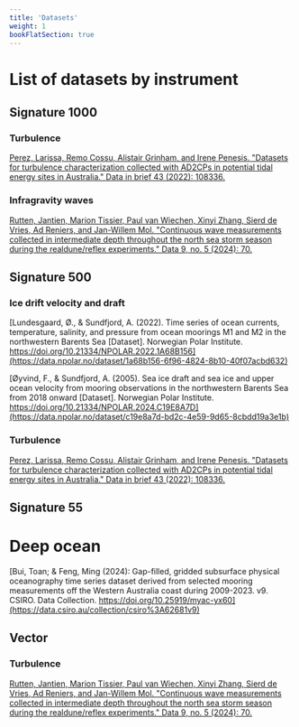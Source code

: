 ```yaml
---
title: 'Datasets'
weight: 1
bookFlatSection: true
---
```


# List of datasets by instrument

## Signature 1000

### Turbulence
[Perez, Larissa, Remo Cossu, Alistair Grinham, and Irene Penesis. "Datasets for turbulence characterization collected with AD2CPs in potential tidal energy sites in Australia." Data in brief 43 (2022): 108336.](https://www.sciencedirect.com/science/article/pii/S2352340922005388)

### Infragravity waves
[Rutten, Jantien, Marion Tissier, Paul van Wiechen, Xinyi Zhang, Sierd de Vries, Ad Reniers, and Jan-Willem Mol. "Continuous wave measurements collected in intermediate depth throughout the north sea storm season during the realdune/reflex experiments." Data 9, no. 5 (2024): 70.](https://data.4tu.nl/collections/233f11ff-7804-4777-8b32-92c4606e56d8)

## Signature 500

### Ice drift velocity and draft
[Lundesgaard, Ø., & Sundfjord, A. (2022). Time series of ocean currents, temperature, salinity, and pressure from ocean moorings M1 and M2 in the northwestern Barents Sea [Dataset]. Norwegian Polar Institute. https://doi.org/10.21334/NPOLAR.2022.1A68B156](https://data.npolar.no/dataset/1a68b156-6f96-4824-8b10-40f07acbd632)

[Øyvind, F., & Sundfjord, A. (2005). Sea ice draft and sea ice and upper ocean velocity from mooring observations in the northwestern Barents Sea from 2018 onward [Dataset]. Norwegian Polar Institute. https://doi.org/10.21334/NPOLAR.2024.C19E8A7D](https://data.npolar.no/dataset/c19e8a7d-bd2c-4e59-9d65-8cbdd19a3e1b)

### Turbulence
[Perez, Larissa, Remo Cossu, Alistair Grinham, and Irene Penesis. "Datasets for turbulence characterization collected with AD2CPs in potential tidal energy sites in Australia." Data in brief 43 (2022): 108336.](https://www.sciencedirect.com/science/article/pii/S2352340922005388)

## Signature 55
# Deep ocean
[Bui, Toan; \& Feng, Ming (2024): Gap-filled, gridded subsurface physical oceanography time series dataset derived from selected mooring measurements off the Western Australia coast during 2009-2023. v9. CSIRO. Data Collection. https://doi.org/10.25919/myac-yx60](https://data.csiro.au/collection/csiro%3A62681v9)

## Vector
### Turbulence
[Rutten, Jantien, Marion Tissier, Paul van Wiechen, Xinyi Zhang, Sierd de Vries, Ad Reniers, and Jan-Willem Mol. "Continuous wave measurements collected in intermediate depth throughout the north sea storm season during the realdune/reflex experiments." Data 9, no. 5 (2024): 70.](https://www.mdpi.com/2306-5729/9/5/70)




